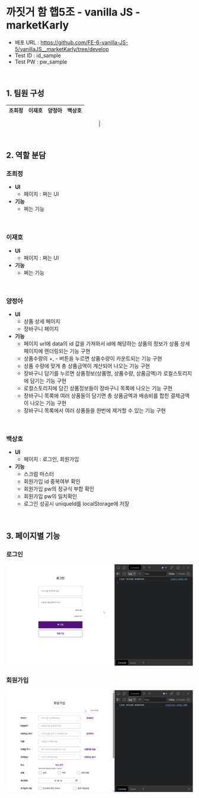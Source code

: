 # 까짓거 함 햅5조 - vanilla JS - marketKarly

- 배포 URL : https://github.com/FE-6-vanilla-JS-5/vanillaJS__marketKarly/tree/develop
- Test ID : id_sample
- Test PW : pw_sample

<br>

## 1. 팀원 구성

<div align="center">

| **조희정** | **이재호** | **양정아** | **백상호** |
| :------: |  :------: | :------: | :------: |
|

</div>

<br>

## 2. 역할 분담

### 조희정

- **UI**
    - 페이지 : 쩌는 UI
- **기능**
    - 쩌는 기능

<br>
    
### 이재호

- **UI**
    - 페이지 : 쩌는 UI
- **기능**
    - 쩌는 기능

<br>

### 양정아

- **UI**
  - 상품 상세 페이지
  - 장바구니 페이지
- **기능**
  - 페이지 url에 data의 id 값을 가져와서 id에 해당하는 상품의 정보가 상품 상세 페이지에 렌더링되는 기능 구현
  - 상품수량의 +, - 버튼을 누르면 상품수량이 카운트되는 기능 구현
  - 상품 수량에 맞게 총 상품금액이 계산되어 나오는 기능 구현
  - 장바구니 담기를 누르면 상품정보(상품명, 상품수량, 상품금액)가 로컬스토리지에 담기는 기능 구현
  - 로컬스토리지에 담긴 상품정보들이 장바구니 목록에 나오는 기능 구현
  - 장바구니 목록에 여러 상품들이 담기면 총 상품금액과 배송비를 합친 결제금액이 나오는 기능 구현
  - 장바구니 목록에서 여러 상품들을 한번에 제거할 수 있는 기능 구현
<br>
    
### 백상호

- **UI**
    - 페이지 : 로그인, 회원가입
- **기능**
    - 스크럼 마스터
    - 회원가입 id 중복여부 확인 
    - 회원가입 pw의 정규식 부합 확인
    - 회원가입 pw의 일치확인
    - 로그인 성공시 uniqueId를 localStorage에 저장

<br>



## 3. 페이지별 기능

### 로그인
![execution Gif](./client/assets/images/executionGif/executionLogin.gif)
### 회원가입
![execution Gif](./client/assets/images/executionGif/executionRegister.gif)



<br>
